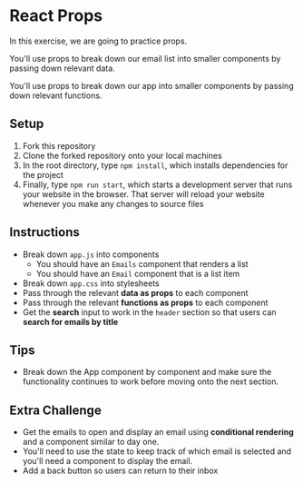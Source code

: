 # React Props

In this exercise, we are going to practice props.

You'll use props to break down our email list into smaller components by passing down relevant data.

You'll use props to break down our app into smaller components by passing down relevant functions.

## Setup

1. Fork this repository
2. Clone the forked repository onto your local machines
3. In the root directory, type `npm install`, which installs dependencies for the project
4. Finally, type `npm run start`, which starts a development server that runs your website in the browser. That server will reload your website whenever you make any changes to source files

## Instructions

- Break down `app.js` into components
    - You should have an `Emails` component that renders a list
    - You should have an `Email` component that is a list item
- Break down `app.css` into stylesheets
- Pass through the relevant **data as props** to each component
- Pass through the relevant **functions as props** to each component
- Get the **search** input to work in the `header` section so that users can **search for emails by title**

## Tips

- Break down the App component by component and make sure the functionality continues to work before moving onto the next section.

## Extra Challenge

- Get the emails to open and display an email using **conditional rendering** and a component similar to day one.
- You'll need to use the state to keep track of which email is selected and you'll need a component to display the email.
- Add a back button so users can return to their inbox
